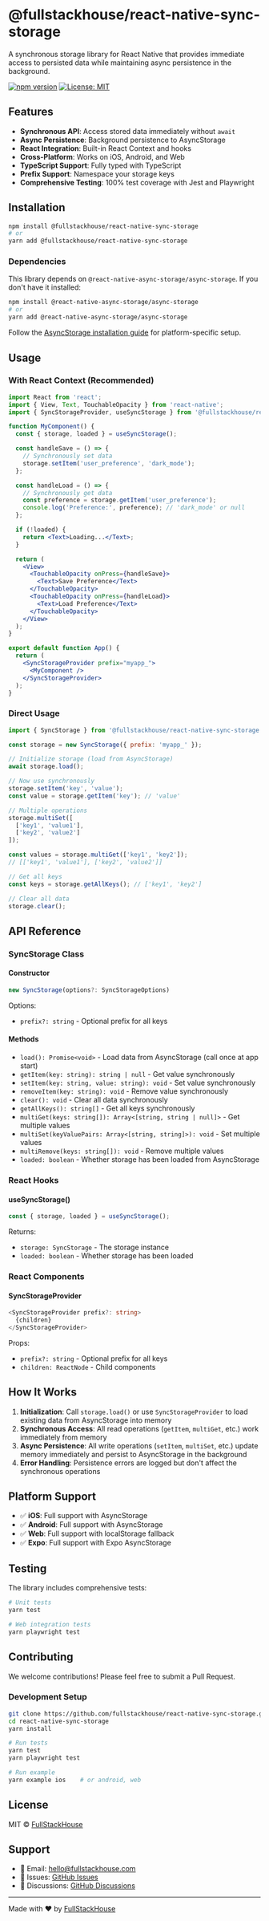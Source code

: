 # @fullstackhouse/react-native-sync-storage

A synchronous storage library for React Native that provides immediate access to persisted data while maintaining async persistence in the background.

[![npm version](https://badge.fury.io/js/@fullstackhouse%2Freact-native-sync-storage.svg)](https://badge.fury.io/js/@fullstackhouse%2Freact-native-sync-storage)
[![License: MIT](https://img.shields.io/badge/License-MIT-yellow.svg)](https://opensource.org/licenses/MIT)

## Features

- **Synchronous API**: Access stored data immediately without `await`
- **Async Persistence**: Background persistence to AsyncStorage
- **React Integration**: Built-in React Context and hooks
- **Cross-Platform**: Works on iOS, Android, and Web
- **TypeScript Support**: Fully typed with TypeScript
- **Prefix Support**: Namespace your storage keys
- **Comprehensive Testing**: 100% test coverage with Jest and Playwright

## Installation

```sh
npm install @fullstackhouse/react-native-sync-storage
# or
yarn add @fullstackhouse/react-native-sync-storage
```

### Dependencies

This library depends on `@react-native-async-storage/async-storage`. If you don't have it installed:

```sh
npm install @react-native-async-storage/async-storage
# or
yarn add @react-native-async-storage/async-storage
```

Follow the [AsyncStorage installation guide](https://react-native-async-storage.github.io/async-storage/docs/install/) for platform-specific setup.

## Usage

### With React Context (Recommended)

```jsx
import React from 'react';
import { View, Text, TouchableOpacity } from 'react-native';
import { SyncStorageProvider, useSyncStorage } from '@fullstackhouse/react-native-sync-storage';

function MyComponent() {
  const { storage, loaded } = useSyncStorage();

  const handleSave = () => {
    // Synchronously set data
    storage.setItem('user_preference', 'dark_mode');
  };

  const handleLoad = () => {
    // Synchronously get data
    const preference = storage.getItem('user_preference');
    console.log('Preference:', preference); // 'dark_mode' or null
  };

  if (!loaded) {
    return <Text>Loading...</Text>;
  }

  return (
    <View>
      <TouchableOpacity onPress={handleSave}>
        <Text>Save Preference</Text>
      </TouchableOpacity>
      <TouchableOpacity onPress={handleLoad}>
        <Text>Load Preference</Text>
      </TouchableOpacity>
    </View>
  );
}

export default function App() {
  return (
    <SyncStorageProvider prefix="myapp_">
      <MyComponent />
    </SyncStorageProvider>
  );
}
```

### Direct Usage

```jsx
import { SyncStorage } from '@fullstackhouse/react-native-sync-storage';

const storage = new SyncStorage({ prefix: 'myapp_' });

// Initialize storage (load from AsyncStorage)
await storage.load();

// Now use synchronously
storage.setItem('key', 'value');
const value = storage.getItem('key'); // 'value'

// Multiple operations
storage.multiSet([
  ['key1', 'value1'],
  ['key2', 'value2']
]);

const values = storage.multiGet(['key1', 'key2']);
// [['key1', 'value1'], ['key2', 'value2']]

// Get all keys
const keys = storage.getAllKeys(); // ['key1', 'key2']

// Clear all data
storage.clear();
```

## API Reference

### SyncStorage Class

#### Constructor

```typescript
new SyncStorage(options?: SyncStorageOptions)
```

Options:
- `prefix?: string` - Optional prefix for all keys

#### Methods

- `load(): Promise<void>` - Load data from AsyncStorage (call once at app start)
- `getItem(key: string): string | null` - Get value synchronously
- `setItem(key: string, value: string): void` - Set value synchronously
- `removeItem(key: string): void` - Remove value synchronously
- `clear(): void` - Clear all data synchronously
- `getAllKeys(): string[]` - Get all keys synchronously
- `multiGet(keys: string[]): Array<[string, string | null]>` - Get multiple values
- `multiSet(keyValuePairs: Array<[string, string]>): void` - Set multiple values
- `multiRemove(keys: string[]): void` - Remove multiple values
- `loaded: boolean` - Whether storage has been loaded from AsyncStorage

### React Hooks

#### useSyncStorage()

```typescript
const { storage, loaded } = useSyncStorage();
```

Returns:
- `storage: SyncStorage` - The storage instance
- `loaded: boolean` - Whether storage has been loaded

### React Components

#### SyncStorageProvider

```typescript
<SyncStorageProvider prefix?: string>
  {children}
</SyncStorageProvider>
```

Props:
- `prefix?: string` - Optional prefix for all keys
- `children: ReactNode` - Child components

## How It Works

1. **Initialization**: Call `storage.load()` or use `SyncStorageProvider` to load existing data from AsyncStorage into memory
2. **Synchronous Access**: All read operations (`getItem`, `multiGet`, etc.) work immediately from memory
3. **Async Persistence**: All write operations (`setItem`, `multiSet`, etc.) update memory immediately and persist to AsyncStorage in the background
4. **Error Handling**: Persistence errors are logged but don't affect the synchronous operations

## Platform Support

- ✅ **iOS**: Full support with AsyncStorage
- ✅ **Android**: Full support with AsyncStorage  
- ✅ **Web**: Full support with localStorage fallback
- ✅ **Expo**: Full support with Expo AsyncStorage

## Testing

The library includes comprehensive tests:

```sh
# Unit tests
yarn test

# Web integration tests
yarn playwright test
```

## Contributing

We welcome contributions! Please feel free to submit a Pull Request.

### Development Setup

```sh
git clone https://github.com/fullstackhouse/react-native-sync-storage.git
cd react-native-sync-storage
yarn install

# Run tests
yarn test
yarn playwright test

# Run example
yarn example ios    # or android, web
```

## License

MIT © [FullStackHouse](https://fullstackhouse.com)

## Support

- 📧 Email: [hello@fullstackhouse.com](mailto:hello@fullstackhouse.com)
- 🐛 Issues: [GitHub Issues](https://github.com/fullstackhouse/react-native-sync-storage/issues)
- 💬 Discussions: [GitHub Discussions](https://github.com/fullstackhouse/react-native-sync-storage/discussions)

---

Made with ❤️ by [FullStackHouse](https://fullstackhouse.com)
